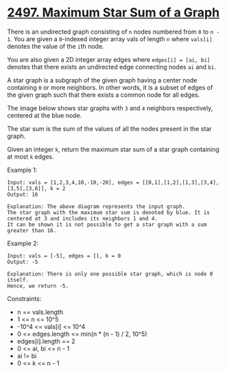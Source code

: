 # [2497. Maximum Star Sum of a Graph](https://leetcode.com/problems/maximum-star-sum-of-a-graph/description/)

There is an undirected graph consisting of `n` nodes numbered from `0` to `n - 1`. You are given a `0`-indexed integer array vals of length `n` where `vals[i]` denotes the value of the `i`th node.

You are also given a 2D integer array edges where `edges[i] = [ai, bi]` denotes that there exists an undirected edge connecting nodes `ai` and `bi`.

A star graph is a subgraph of the given graph having a center node containing `0` or more neighbors. In other words, it is a subset of edges of the given graph such that there exists a common node for all edges.

The image below shows star graphs with `3` and `4` neighbors respectively, centered at the blue node.


The star sum is the sum of the values of all the nodes present in the star graph.

Given an integer `k`, return the maximum star sum of a star graph containing at most `k` edges.

 

Example 1:

    Input: vals = [1,2,3,4,10,-10,-20], edges = [[0,1],[1,2],[1,3],[3,4],[3,5],[3,6]], k = 2
    Output: 16

    Explanation: The above diagram represents the input graph.
    The star graph with the maximum star sum is denoted by blue. It is centered at 3 and includes its neighbors 1 and 4.
    It can be shown it is not possible to get a star graph with a sum greater than 16.

Example 2:

    Input: vals = [-5], edges = [], k = 0
    Output: -5

    Explanation: There is only one possible star graph, which is node 0 itself.
    Hence, we return -5.
 

Constraints:

* n == vals.length
* 1 <= n <= 10^5
* -10^4 <= vals[i] <= 10^4
* 0 <= edges.length <= min(n * (n - 1) / 2, 10^5)
* edges[i].length == 2
* 0 <= ai, bi <= n - 1
* ai != bi
* 0 <= k <= n - 1